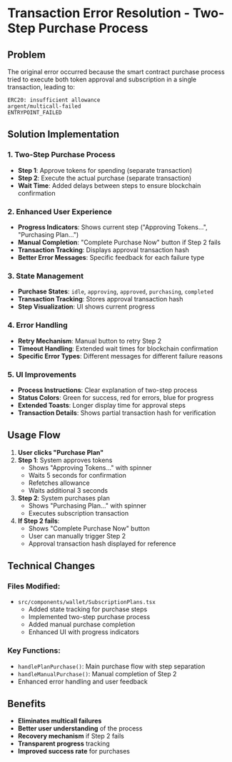 # Transaction Error Resolution - Two-Step Purchase Process

## Problem
The original error occurred because the smart contract purchase process tried to execute both token approval and subscription in a single transaction, leading to:
```
ERC20: insufficient allowance
argent/multicall-failed
ENTRYPOINT_FAILED
```

## Solution Implementation

### 1. **Two-Step Purchase Process**
- **Step 1**: Approve tokens for spending (separate transaction)
- **Step 2**: Execute the actual purchase (separate transaction)
- **Wait Time**: Added delays between steps to ensure blockchain confirmation

### 2. **Enhanced User Experience**
- **Progress Indicators**: Shows current step ("Approving Tokens...", "Purchasing Plan...")
- **Manual Completion**: "Complete Purchase Now" button if Step 2 fails
- **Transaction Tracking**: Displays approval transaction hash
- **Better Error Messages**: Specific feedback for each failure type

### 3. **State Management**
- **Purchase States**: `idle`, `approving`, `approved`, `purchasing`, `completed`
- **Transaction Tracking**: Stores approval transaction hash
- **Step Visualization**: UI shows current progress

### 4. **Error Handling**
- **Retry Mechanism**: Manual button to retry Step 2
- **Timeout Handling**: Extended wait times for blockchain confirmation
- **Specific Error Types**: Different messages for different failure reasons

### 5. **UI Improvements**
- **Process Instructions**: Clear explanation of two-step process
- **Status Colors**: Green for success, red for errors, blue for progress
- **Extended Toasts**: Longer display time for approval steps
- **Transaction Details**: Shows partial transaction hash for verification

## Usage Flow

1. **User clicks "Purchase Plan"**
2. **Step 1**: System approves tokens
   - Shows "Approving Tokens..." with spinner
   - Waits 5 seconds for confirmation
   - Refetches allowance
   - Waits additional 3 seconds
3. **Step 2**: System purchases plan
   - Shows "Purchasing Plan..." with spinner
   - Executes subscription transaction
4. **If Step 2 fails**: 
   - Shows "Complete Purchase Now" button
   - User can manually trigger Step 2
   - Approval transaction hash displayed for reference

## Technical Changes

### Files Modified:
- `src/components/wallet/SubscriptionPlans.tsx`
  - Added state tracking for purchase steps
  - Implemented two-step purchase process
  - Added manual purchase completion
  - Enhanced UI with progress indicators

### Key Functions:
- `handlePlanPurchase()`: Main purchase flow with step separation
- `handleManualPurchase()`: Manual completion of Step 2
- Enhanced error handling and user feedback

## Benefits
- **Eliminates multicall failures**
- **Better user understanding** of the process
- **Recovery mechanism** if Step 2 fails
- **Transparent progress** tracking
- **Improved success rate** for purchases
